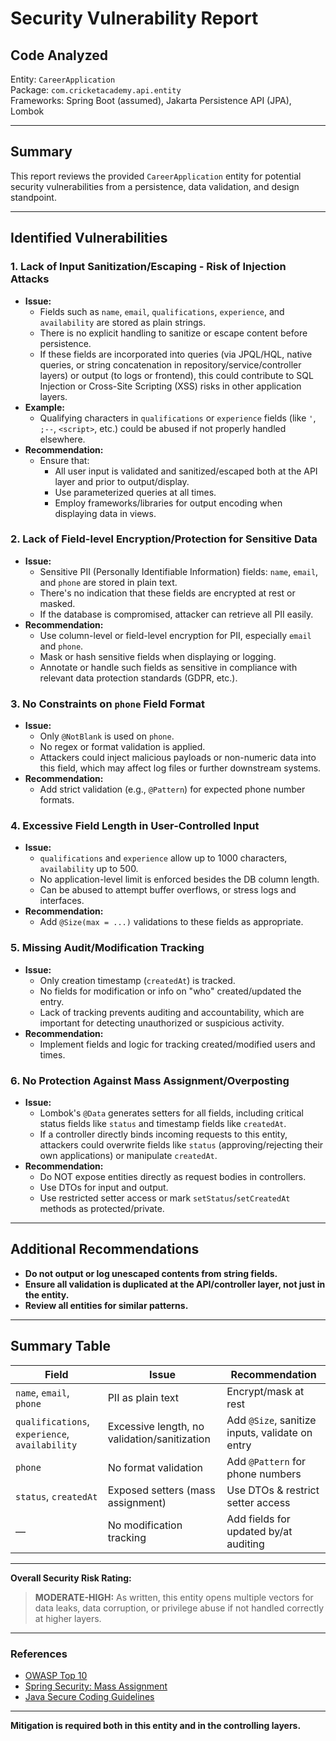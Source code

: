 # Security Vulnerability Report

## Code Analyzed

Entity: `CareerApplication`  
Package: `com.cricketacademy.api.entity`  
Frameworks: Spring Boot (assumed), Jakarta Persistence API (JPA), Lombok

---

## Summary

This report reviews the provided `CareerApplication` entity for potential security vulnerabilities from a persistence, data validation, and design standpoint.

---

## Identified Vulnerabilities

### 1. **Lack of Input Sanitization/Escaping - Risk of Injection Attacks**
- **Issue:**
    - Fields such as `name`, `email`, `qualifications`, `experience`, and `availability` are stored as plain strings.
    - There is no explicit handling to sanitize or escape content before persistence.
    - If these fields are incorporated into queries (via JPQL/HQL, native queries, or string concatenation in repository/service/controller layers) or output (to logs or frontend), this could contribute to SQL Injection or Cross-Site Scripting (XSS) risks in other application layers.
- **Example:**
    - Qualifying characters in `qualifications` or `experience` fields (like `'`, `;--`, `<script>`, etc.) could be abused if not properly handled elsewhere.
- **Recommendation:**
    - Ensure that:
        - All user input is validated and sanitized/escaped both at the API layer and prior to output/display.
        - Use parameterized queries at all times.
        - Employ frameworks/libraries for output encoding when displaying data in views.

### 2. **Lack of Field-level Encryption/Protection for Sensitive Data**
- **Issue:**
    - Sensitive PII (Personally Identifiable Information) fields: `name`, `email`, and `phone` are stored in plain text.
    - There's no indication that these fields are encrypted at rest or masked.
    - If the database is compromised, attacker can retrieve all PII easily.
- **Recommendation:**
    - Use column-level or field-level encryption for PII, especially `email` and `phone`.
    - Mask or hash sensitive fields when displaying or logging.
    - Annotate or handle such fields as sensitive in compliance with relevant data protection standards (GDPR, etc.).

### 3. **No Constraints on `phone` Field Format**
- **Issue:**
    - Only `@NotBlank` is used on `phone`.
    - No regex or format validation is applied.
    - Attackers could inject malicious payloads or non-numeric data into this field, which may affect log files or further downstream systems.
- **Recommendation:**
    - Add strict validation (e.g., `@Pattern`) for expected phone number formats.

### 4. **Excessive Field Length in User-Controlled Input**
- **Issue:**
    - `qualifications` and `experience` allow up to 1000 characters, `availability` up to 500.
    - No application-level limit is enforced besides the DB column length.
    - Can be abused to attempt buffer overflows, or stress logs and interfaces.
- **Recommendation:**
    - Add `@Size(max = ...)` validations to these fields as appropriate.

### 5. **Missing Audit/Modification Tracking**
- **Issue:**
    - Only creation timestamp (`createdAt`) is tracked.
    - No fields for modification or info on "who" created/updated the entry.
    - Lack of tracking prevents auditing and accountability, which are important for detecting unauthorized or suspicious activity.
- **Recommendation:**
    - Implement fields and logic for tracking created/modified users and times.

### 6. **No Protection Against Mass Assignment/Overposting**
- **Issue:**
    - Lombok's `@Data` generates setters for all fields, including critical status fields like `status` and timestamp fields like `createdAt`.
    - If a controller directly binds incoming requests to this entity, attackers could overwrite fields like `status` (approving/rejecting their own applications) or manipulate `createdAt`.
- **Recommendation:**
    - Do NOT expose entities directly as request bodies in controllers.
    - Use DTOs for input and output.
    - Use restricted setter access or mark `setStatus`/`setCreatedAt` methods as protected/private.

---

## Additional Recommendations

- **Do not output or log unescaped contents from string fields.**
- **Ensure all validation is duplicated at the API/controller layer, not just in the entity.**
- **Review all entities for similar patterns.**

---

## Summary Table

| Field             | Issue                               | Recommendation                                  |
|-------------------|-------------------------------------|-------------------------------------------------|
| `name`, `email`, `phone` | PII as plain text                    | Encrypt/mask at rest                            |
| `qualifications`, `experience`, `availability` | Excessive length, no validation/sanitization | Add `@Size`, sanitize inputs, validate on entry |
| `phone`           | No format validation                | Add `@Pattern` for phone numbers                |
| `status`, `createdAt` | Exposed setters (mass assignment)     | Use DTOs & restrict setter access               |
| —                 | No modification tracking            | Add fields for updated by/at auditing           |

---

**Overall Security Risk Rating:**
> **MODERATE-HIGH:** As written, this entity opens multiple vectors for data leaks, data corruption, or privilege abuse if not handled correctly at higher layers.

---

### References

- [OWASP Top 10](https://owasp.org/www-project-top-ten/)
- [Spring Security: Mass Assignment](https://docs.spring.io/spring-security/reference/servlet/exploits.html)
- [Java Secure Coding Guidelines](https://www.oracle.com/java/technologies/javase/seccodeguide.html)

---

**Mitigation is required both in this entity and in the controlling layers.**